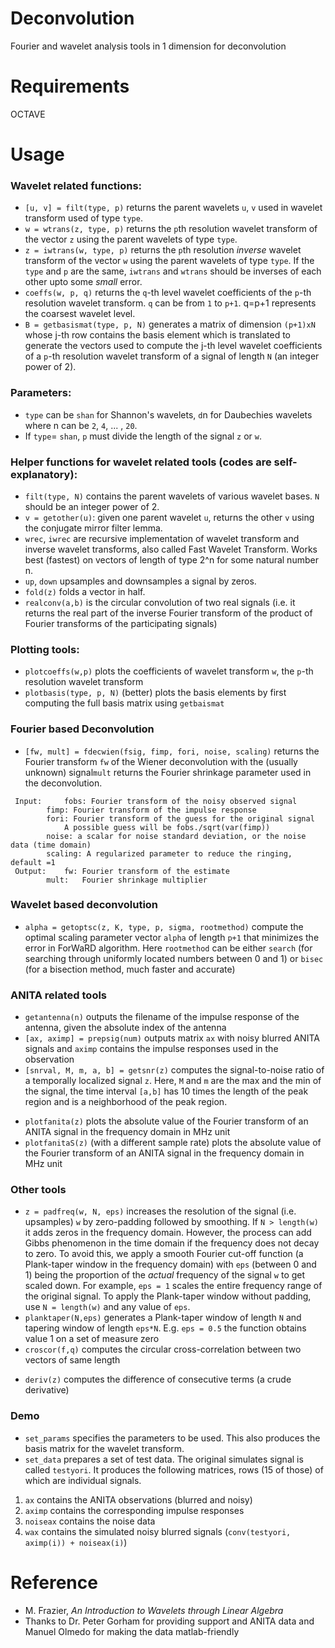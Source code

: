 # Deconvolution

Fourier and wavelet analysis tools in 1 dimension for deconvolution

# Requirements

OCTAVE

# Usage

### Wavelet related functions:
* `[u, v] = filt(type, p)` returns the parent wavelets `u`, `v` used in wavelet transform used of type `type`.
* `w = wtrans(z, type, p)` returns the `p`th resolution wavelet transform of the vector `z` using the parent wavelets of type `type`.
* `z = iwtrans(w, type, p)` returns the `p`th resolution _inverse_ wavelet transform of the vector `w` using the parent wavelets of type `type`. If the `type` and `p` are the same, `iwtrans` and `wtrans` should be inverses of each other upto some _small_ error.
* `coeffs(w, p, q)` returns the `q`-th level wavelet coefficients of the `p`-th resolution wavelet transform. `q` can be from `1` to `p+1`. q=p+1 represents the coarsest wavelet level.
* `B = getbasismat(type, p, N)` generates a matrix of dimension `(p+1)xN` whose j-th row contains the basis element which is translated to generate the vectors used to compute the j-th level wavelet coefficients of a `p`-th resolution wavelet transform of a signal of length `N` (an integer power of 2).

### Parameters:
* `type` can be `shan` for Shannon's wavelets, `d`n for Daubechies wavelets where n can be `2`, `4`, ... , `20`.
* If `type`= `shan`, `p` must divide the length of the signal `z` or `w`.

### Helper functions for wavelet related tools (codes are self-explanatory):
* `filt(type, N)` contains the parent wavelets of various wavelet bases. `N` should be an integer power of 2.
* `v = getother(u)`: given one parent wavelet `u`, returns the other `v` using the conjugate mirror filter lemma.
* `wrec`, `iwrec` are recursive implementation of wavelet transform and inverse wavelet transforms, also called Fast Wavelet Transform. Works best (fastest) on vectors of length of type 2^n for some natural number n.
* `up`, `down` upsamples and downsamples a signal by zeros.
* `fold(z)` folds a vector in half.
* `realconv(a,b)` is the circular convolution of two real  signals (i.e. it returns the real part of the inverse Fourier transform of the product of Fourier transforms of the participating signals)

### Plotting tools:
* `plotcoeffs(w,p)` plots the coefficients of wavelet transform `w`, the `p`-th resolution wavelet transform
* `plotbasis(type, p, N)` (better) plots the basis elements by first computing the full basis matrix using `getbaismat`

<!-- Compression and error-->
<!--* `keeplarge` zeros out smaller values-->
<!--* `w = compress(z, type, p, K)` returns -->
<!--* `relerr(z, typelist, kMax, p, q)` returns the relative error matrix computed in `q`-norm ...-->
<!--* `compareErr(z, typelist, kMax, p, normlist)`-->


### Fourier based Deconvolution
* `[fw, mult] = fdecwien(fsig, fimp, fori, noise, scaling)` returns the Fourier transform `fw` of the Wiener deconvolution with the (usually unknown) signal`mult` returns the Fourier shrinkage parameter used in the deconvolution.
```
 Input: 	fobs: Fourier transform of the noisy observed signal
		fimp: Fourier transform of the impulse response	
		fori: Fourier transform of the guess for the original signal
 			A possible guess will be fobs./sqrt(var(fimp))
		noise: a scalar for noise standard deviation, or the noise data (time domain)
		scaling: A regularized parameter to reduce the ringing, default =1
 Output:	fw:	Fourier transform of the estimate
		mult:	Fourier shrinkage multiplier
```

### Wavelet based deconvolution
* `alpha = getoptsc(z, K, type, p, sigma, rootmethod)` compute the optimal  scaling parameter vector `alpha` of length `p+1` that minimizes the error in ForWaRD algorithm. Here `rootmethod` can be either `search` (for searching through uniformly located numbers between 0 and 1) or `bisec` (for a bisection method, much faster and accurate)

### ANITA related tools
* `getantenna(n)` outputs the filename of the impulse response of the antenna, given the absolute index of the antenna
* `[ax, aximp] = prepsig(num)` outputs matrix `ax` with noisy blurred ANITA signals and `aximp` contains the impulse responses used in the observation
* `[snrval, M, m, a, b] = getsnr(z)` computes the signal-to-noise ratio of a temporally localized signal `z`. Here, `M` and `m` are the max and the min of the signal, the time interval `[a,b]` has 10 times the length of the peak region and is a neighborhood of the peak region.
<!--* `wpxsc = getwpxsc(type, p, sigma)` returns the optimal scaling values `alpha` required for the deconvolving the ANITA signal `wpx` (see `getdata` for the test signal), using the bisection method -->

* `plotfanita(z)` plots the absolute value of the Fourier transform of an ANITA signal in the frequency domain in MHz unit
* `plotfanitaS(z)` (with a different sample rate) plots the absolute value of the Fourier transform of an ANITA signal in the frequency domain in MHz unit

### Other tools
* `z = padfreq(w, N, eps)` increases the resolution of the signal (i.e. upsamples) `w` by zero-padding followed by smoothing. If `N > length(w)` it adds zeros in the frequency domain. However, the process can add Gibbs phenomenon in the time domain if the frequency does not decay to zero. To avoid this, we apply a smooth Fourier cut-off function (a Plank-taper window in the frequency domain) with `eps` (between 0 and 1) being the proportion of the _actual_ frequency of the signal `w` to get scaled down. For example, `eps = 1` scales the entire frequency range of the original signal. 
To apply the Plank-taper window without padding, use `N = length(w)` and any value of `eps`.
* `planktaper(N,eps)` generates a Plank-taper window of length `N` and tapering window of length `eps*N`. E.g. `eps = 0.5` the function obtains value 1 on a set of measure zero
* `croscor(f,q)` computes the circular cross-correlation between two vectors of same length
<!--* `cpuow(z)` computes the cumulative power distribution of a signal `z`-->
* `deriv(z)` computes the difference of consecutive terms (a crude derivative)

### Demo
* `set_params` specifies the parameters to be used. This also produces the basis matrix for the wavelet transform.
* `set_data` prepares a set of test data. The original simulates signal is called `testyori`. It produces the following matrices, rows (15 of those) of which are individual signals.
 1. `ax` contains the ANITA observations (blurred and noisy)
 1. `aximp` contains the corresponding impulse responses
 1. `noiseax` contains the noise data
 1. `wax` contains the simulated noisy blurred signals (`conv(testyori, aximp(i)) + noiseax(i)`)


# Reference
* M. Frazier, _An Introduction to Wavelets through Linear Algebra_
* Thanks to Dr. Peter Gorham for providing support and ANITA data and Manuel Olmedo for making the data matlab-friendly
